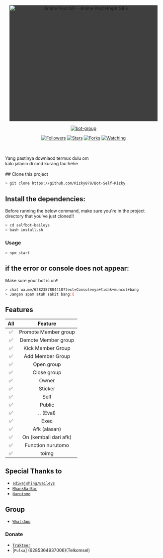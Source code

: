 <p align="center">
<img src="https://media.tenor.com/images/3e0c7be0cb8e24c389f5e1f78a8f69a5/tenor.gif" width="478" height="374.3373493975904" alt="Anime Pout GIF - Anime Pout Hmph GIFs" style="max-width: 478px; background-color: rgb(63, 63, 63);">
</p>
<p align="center">
<a href="#"><img title="bot-group" src="https://img.shields.io/badge/Termux Whatsapp Bot-green?colorA=%23ff0000&colorB=%23017e40&style=for-the-badge"></a>
</p>
<p align="center">
</p>
<p align="center">
<a href="https://github.com/rzkyydev/followers"><img title="Followers" src="https://img.shields.io/github/followers/mhankbarbar?color=blue&style=flat-square"></a>
<a href="https://github.com/rzkyydev/bot-group/stargazers/"><img title="Stars" src="https://img.shields.io/github/stars/Rizky878/bot-group?color=red&style=flat-square"></a>
<a href="https://github.com/rzkyydev/bot-group/network/members"><img title="Forks" src="https://img.shields.io/github/forks/Rizky878/bot-group?color=red&style=flat-square"></a>
<a href="https://github.com/rzkyydev/bot-group/watchers"><img title="Watching" src="https://img.shields.io/github/watchers/Rizky878/bot-group?label=Watchers&color=blue&style=flat-square"></a>
</p>
<br>
<br>Yang pastinya downlaod termux dulu om<br>kalo jalanin di cmd kurang tau hehe<be>
<br><br>## Clone this project

```bash
> git clone https://github.com/Rizky878/Bot-Self-Rizky
```

## Install the dependencies:
Before running the below command, make sure you're in the project directory that
you've just cloned!!

```bash
> cd selfbot-baileys
> bash install.sh
```

### Usage
```bash
> npm start
```
## if the error or console does not appear:
Make sure your bot is on!!

```bash
> chat wa.me/6282387804410?text=Consolenya+tidak+muncul+bang
> Jangan spam atuh sakit bang:(
```


## Features

| All  |                     Feature               |
| :-----------: | :--------------------------------: |
|       ✅        |   Promote Member group       |
|       ✅        |   Demote Member group       |
|       ✅        |   Kick Member Group	             |
|       ✅        |   Add Member Group	             |
|       ✅        |   Open group       |
|       ✅        |   Close group       |
|       ✅        |   Owner       |
|       ✅        |   Sticker       |
|       ✅        |   Self       |
|       ✅        |   Public       |
|       ✅        |   .. (Eval)       |
|       ✅        |   Exec       |
|       ✅        |   Afk (alasan)       |
|       ✅        |   On (kembali dari afk)       |
|       ✅        |   Function nurutomo       |
|       ✅        |   toimg       |


## Special Thanks to
* [`adiwajshing/Baileys`](https://github.com/adiwajshing/Baileys)
* [`MhankBarBar`](https://github.com/mhankbarbar)
* [`Nurutomo`](https://github.com/Nurutomo)

## Group
* [`WhatsApp`](https://chat.whatsapp.com/Bad7NEtEshlApv3BGhJ8KO)
### Donate
* [`Trakteer`](https://trakteer.id/rizkybot)
* [`Pulsa`] (6285364937006)(Telkomsel)
